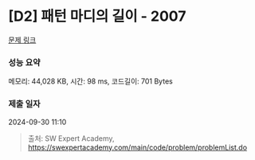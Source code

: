 # [D2] 패턴 마디의 길이 - 2007 

[문제 링크](https://swexpertacademy.com/main/code/problem/problemDetail.do?contestProbId=AV5P1kNKAl8DFAUq) 

### 성능 요약

메모리: 44,028 KB, 시간: 98 ms, 코드길이: 701 Bytes

### 제출 일자

2024-09-30 11:10



> 출처: SW Expert Academy, https://swexpertacademy.com/main/code/problem/problemList.do